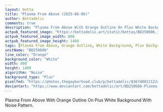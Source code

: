 ```yaml
---
layout: betta
title: "Plasma From Above (2025-06-06)"
author: Bettadelic
comments: true
description: "Plasma From Above With Orange Outline On Plus White Background With Noise Pattern."
actpub_featured_image: "https://bettadelic.art/static/bettas/BD250606.jpg"
actpub_featured_image_width: 800
actpub_featured_image_height: 1400
tags: [Plasma From Above, Orange Outline, White Background, Plus Background Pattern, Noise Pattern, June 2025]
unitName: "BD250606"
line_color: "Orange"
background_color: "White"
width: 800
height: 1400
algorithm: "Noise"
background_type: "Plus"
pixelfed: "https://photos.thegayborhood.club/p/bettadelic/836740022122489292"
deviantart: "https://www.deviantart.com/bettadelic/art/BD250606-Plasma-From-Above-2025-06-06-1203682783"
---
```


Plasma From Above With Orange Outline On Plus White Background With Noise Pattern.
